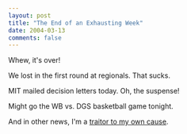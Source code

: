 ```yaml
---
layout: post
title: "The End of an Exhausting Week"
date: 2004-03-13
comments: false
---
```

Whew, it's over!




We lost in the first round at regionals. That sucks.




MIT mailed decision letters today. Oh, the suspense!




Might go the WB vs. DGS basketball game tonight.




And in other news, I'm a [traitor to my own cause][0].



[0]: http://wbnhs.samamac.com
